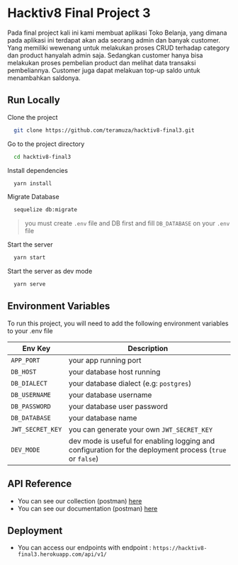 
# Hacktiv8 Final Project 3

Pada final project kali ini kami membuat aplikasi Toko Belanja, yang dimana pada aplikasi ini terdapat akan ada seorang admin dan banyak customer. Yang memiliki wewenang untuk melakukan proses CRUD terhadap category dan product hanyalah admin saja. Sedangkan customer hanya bisa melakukan proses pembelian product dan melihat data transaksi pembeliannya. Customer juga dapat melakuan top-up saldo untuk menambahkan saldonya.


## Run Locally

Clone the project

```bash
  git clone https://github.com/teramuza/hacktiv8-final3.git
```

Go to the project directory

```bash
  cd hacktiv8-final3
```

Install dependencies

```bash
  yarn install
```

Migrate Database
```bash
  sequelize db:migrate
```
> you must create `.env` file and DB first and fill `DB_DATABASE` on your `.env` file

Start the server

```bash
  yarn start
```

Start the server as dev mode

```bash
  yarn serve
```



## Environment Variables

To run this project, you will need to add the following environment variables to your .env file

| Env Key | Description |
|---|---|
|`APP_PORT`| your app running port|
|`DB_HOST` | your database host running |
|`DB_DIALECT` | your database dialect (e.g: `postgres`) |
|`DB_USERNAME` | your database username |
|`DB_PASSWORD` | your database user password |
|`DB_DATABASE` | your database name |
|`JWT_SECRET_KEY` |you can generate your own `JWT_SECRET_KEY` |
|`DEV_MODE` | dev mode is useful for enabling logging and configuration for the deployment process (`true` or `false`)|



## API Reference

- You can see our collection (postman) [here](https://www.getpostman.com/collections/fbe2433f6c4d0a2f6c38)
- You can see our documentation (postman) [here](https://documenter.getpostman.com/view/14129982/UVXqDsEV)

## Deployment

- You can access our endpoints with endpoint : `https://hacktiv8-final3.herokuapp.com/api/v1/`
